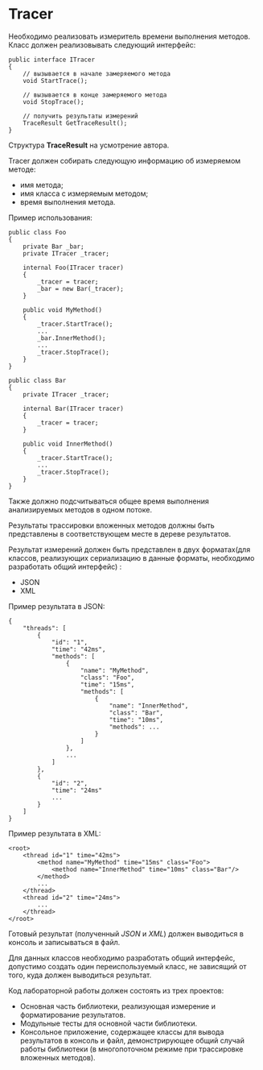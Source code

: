 # Tracer

Необходимо реализовать измеритель времени выполнения методов.
Класс должен реализовывать следующий интерфейс:

    public interface ITracer
    {
        // вызывается в начале замеряемого метода
        void StartTrace();​
        
        // вызывается в конце замеряемого метода 
        void StopTrace();​
        
        // получить результаты измерений  
        TraceResult GetTraceResult();
    }

Структура **TraceResult** на усмотрение автора.

Tracer должен собирать следующую информацию об измеряемом методе:
* имя метода;
* имя класса с измеряемым методом;
* время выполнения метода.

Пример использования:

    public class Foo
    {
        private Bar _bar;
        private ITracer _tracer;

        internal Foo(ITracer tracer)
        {
            _tracer = tracer;
            _bar = new Bar(_tracer);
        }
        
        public void MyMethod()
        {
            _tracer.StartTrace();
            ...
            _bar.InnerMethod();
            ...
            _tracer.StopTrace();
        }
    }

    public class Bar
    {
        private ITracer _tracer;

        internal Bar(ITracer tracer)
        {
            _tracer = tracer;
        }
        
        public void InnerMethod()
        {
            _tracer.StartTrace();
            ...
            _tracer.StopTrace();
        }
    }

Также должно подсчитываться общее время выполнения анализируемых методов в одном потоке.

Результаты трассировки вложенных методов должны быть представлены в соответствующем месте в дереве результатов.

Результат измерений должен быть представлен в двух форматах(для классов, реализующих сериализацию в данные форматы, необходимо разработать общий интерфейс) : 
* JSON 
* XML 

Пример результата в JSON:

    {
        "threads": [
            {
                "id": "1",
                "time": "42ms",
                "methods": [
                    {
                        "name": "MyMethod",
                        "class": "Foo",
                        "time": "15ms",
                        "methods": [
                            {
                                "name": "InnerMethod",
                                "class": "Bar",
                                "time": "10ms",
                                "methods": ...    
                            }
                        ]
                    },
                    ...
                ]
            },
            {
                "id": "2",
                "time": "24ms"
                ...
            }
        ]
    }

Пример результата в XML:

    <root>
        <thread id="1" time="42ms">
            <method name="MyMethod" time="15ms" class="Foo">
                <method name="InnerMethod" time="10ms" class="Bar"/>
            </method>
            ...
        </thread>
        <thread id="2" time="24ms">
            ...
        </thread>
    </root>

Готовый результат (полученный *JSON* и *XML*) должен выводиться в консоль и записываться в файл. 

Для данных классов необходимо разработать общий интерфейс, допустимо создать один переиспользуемый класс, не зависящий от того, куда должен выводиться результат.

Код лабораторной работы должен состоять из трех проектов:
* Основная часть библиотеки, реализующая измерение и форматирование результатов.
* Модульные тесты для основной части библиотеки.
* Консольное приложение, содержащее классы для вывода результатов в консоль и файл, демонстрирующее общий случай работы библиотеки (в многопоточном режиме при трассировке вложенных методов).